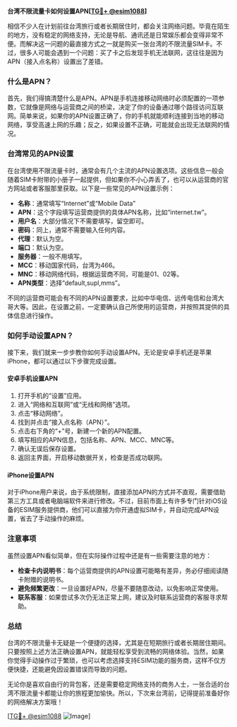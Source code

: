 **台湾不限流量卡如何设置APN[[TG💪+ @esim1088](https://t.me/s/esim1088)]**

相信不少人在计划前往台湾旅行或者长期居住时，都会关注网络问题。毕竟在陌生的地方，没有稳定的网络支持，无论是导航、通讯还是日常娱乐都会变得非常不便。而解决这一问题的最直接方式之一就是购买一张台湾的不限流量SIM卡。不过，很多人可能会遇到一个问题：买了卡之后发现手机无法联网，这往往是因为APN（接入点名称）设置出了差错。

### 什么是APN？

首先，我们得搞清楚什么是APN。APN是手机连接移动网络时必须配置的一项参数，它就像是网络与运营商之间的桥梁，决定了你的设备通过哪个路径访问互联网。简单来说，如果你的APN设置正确了，你的手机就能顺利连接到当地的移动网络，享受高速上网的乐趣；反之，如果设置不正确，可能就会出现无法联网的情况。

### 台湾常见的APN设置

在台湾使用不限流量卡时，通常会有几个主流的APN设置选项。这些信息一般会随着SIM卡附带的小册子一起提供，但如果你不小心弄丢了，也可以从运营商的官方网站或者客服那里获取。以下是一些常见的APN设置示例：

- **名称**：通常填写“Internet”或“Mobile Data”
- **APN**：这个字段填写运营商提供的具体APN名称，比如“internet.tw”。
- **用户名**：大部分情况下不需要填写，留空即可。
- **密码**：同上，通常不需要输入任何内容。
- **代理**：默认为空。
- **端口**：默认为空。
- **服务器**：一般不用填写。
- **MCC**：移动国家代码，台湾为466。
- **MNC**：移动网络代码，根据运营商不同，可能是01、02等。
- **APN类型**：选择“default,supl,mms”。

不同的运营商可能会有不同的APN设置要求，比如中华电信、远传电信和台湾大哥大等。因此，在设置之前，一定要确认自己所使用的运营商，并按照其提供的具体信息进行操作。

### 如何手动设置APN？

接下来，我们就来一步步教你如何手动设置APN。无论是安卓手机还是苹果iPhone，都可以通过以下步骤完成设置。

#### 安卓手机设置APN

1. 打开手机的“设置”应用。
2. 进入“网络和互联网”或“无线和网络”选项。
3. 点击“移动网络”。
4. 找到并点击“接入点名称（APN）”。
5. 点击右下角的“+”号，新建一个新的APN配置。
6. 填写相应的APN信息，包括名称、APN、MCC、MNC等。
7. 确认无误后保存设置。
8. 返回主界面，开启移动数据开关，检查是否成功联网。

#### iPhone设置APN

对于iPhone用户来说，由于系统限制，直接添加APN的方式并不直观，需要借助第三方工具或者电脑端软件来进行修改。不过，目前市面上有许多专门针对iOS设备的ESIM服务提供商，他们可以直接为你开通虚拟SIM卡，并自动完成APN设置，省去了手动操作的麻烦。

### 注意事项

虽然设置APN看似简单，但在实际操作过程中还是有一些需要注意的地方：

- **检查卡内说明书**：每个运营商提供的APN设置可能略有差异，务必仔细阅读随卡附赠的说明书。
- **避免频繁更改**：一旦设置好APN，尽量不要随意改动，以免影响正常使用。
- **联系客服**：如果尝试多次仍无法正常上网，建议及时联系运营商的客服寻求帮助。

### 总结

台湾的不限流量卡无疑是一个便捷的选择，尤其是在短期旅行或者长期居住期间。只要按照上述方法正确设置APN，就能轻松享受到流畅的网络体验。当然，如果你觉得手动操作过于繁琐，也可以考虑选择支持ESIM功能的服务商，这样不仅方便快捷，还能避免因设置错误而导致的问题。

无论你是喜欢自由行的背包客，还是需要稳定网络支持的商务人士，一张合适的台湾不限流量卡都能让你的旅程更加愉快。所以，下次来台湾前，记得提前准备好你的网络解决方案哦！

[[TG💪+ @esim1088](https://t.me/s/esim1088) ![Image](https://i.postimg.cc/4NQfJmqS/Snipaste-2025-05-13-00-14-12.png)]